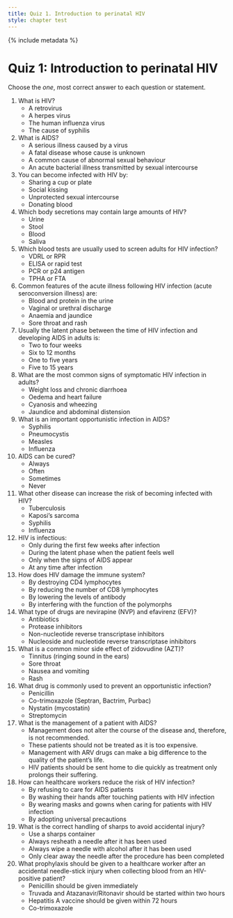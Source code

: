 ```yaml
---
title: Quiz 1. Introduction to perinatal HIV
style: chapter test
---
```


{% include metadata %}

# Quiz 1: Introduction to perinatal HIV

Choose the *one*, most correct answer to each question or statement.

1.	What is HIV?
	+	A retrovirus
	-	A herpes virus
	-	The human influenza virus
	-	The cause of syphilis
2.	What is AIDS?
	+	A serious illness caused by a virus
	-	A fatal disease whose cause is unknown
	-	A common cause of abnormal sexual behaviour
	-	An acute bacterial illness transmitted by sexual intercourse
3.	You can become infected with HIV by:
	-	Sharing a cup or plate
	-	Social kissing
	+	Unprotected sexual intercourse
	-	Donating blood
4.	Which body secretions may contain large amounts of HIV?
	-	Urine
	-	Stool
	+	Blood
	-	Saliva
5.	Which blood tests are usually used to screen adults for HIV infection?
	-	VDRL or RPR
	+	ELISA or rapid test
	-	PCR or p24 antigen
	-	TPHA or FTA
6.	Common features of the acute illness following HIV infection (acute seroconversion illness) are:
	-	Blood and protein in the urine
	-	Vaginal or urethral discharge
	-	Anaemia and jaundice
	+	Sore throat and rash
7.	Usually the latent phase between the time of HIV infection and developing AIDS in adults is:
	-	Two to four weeks
	-	Six to 12 months
	-	One to five years
	+	Five to 15 years
8.	What are the most common signs of symptomatic HIV infection in adults?
	+	Weight loss and chronic diarrhoea
	-	Oedema and heart failure
	-	Cyanosis and wheezing
	-	Jaundice and abdominal distension
9.	What is an important opportunistic infection in AIDS?
	-	Syphilis
	+	Pneumocystis
	-	Measles
	-	Influenza
10.	AIDS can be cured?
	-	Always
	-	Often
	-	Sometimes
	+	Never
11.	What other disease can increase the risk of becoming infected with HIV?
	-	Tuberculosis
	-	Kaposi’s sarcoma
	+	Syphilis
	-	Influenza
12.	HIV is infectious:
	-	Only during the first few weeks after infection
	-	During the latent phase when the patient feels well
	-	Only when the signs of AIDS appear
	+	At any time after infection
13.	How does HIV damage the immune system?
	+	By destroying CD4 lymphocytes
	-	By reducing the number of CD8 lymphocytes
	-	By lowering the levels of antibody
	-	By interfering with the function of the polymorphs
14.	What type of drugs are nevirapine (NVP) and efavirenz (EFV)?
	-	Antibiotics
	-	Protease inhibitors
	+	Non-nucleotide reverse transcriptase inhibitors
	-	Nucleoside and nucleotide reverse transcriptase inhibitors
15.	What is a common minor side effect of zidovudine (AZT)?
	-	Tinnitus (ringing sound in the ears)
	-	Sore throat
	+	Nausea and vomiting
	-	Rash
16.	What drug is commonly used to prevent an opportunistic infection?
	-	Penicillin
	+	Co-trimoxazole (Septran, Bactrim, Purbac)
	-	Nystatin (mycostatin)
	-	Streptomycin
17.	What is the management of a patient with AIDS?
	-	Management does not alter the course of the disease and, therefore, is not recommended.
	-	These patients should not be treated as it is too expensive.
	+	Management with ARV drugs can make a big difference to the quality of the patient’s life.
	-	HIV patients should be sent home to die quickly as treatment only prolongs their suffering.
18.	How can healthcare workers reduce the risk of HIV infection?
	-	By refusing to care for AIDS patients
	-	By washing their hands after touching patients with HIV infection
	-	By wearing masks and gowns when caring for patients with HIV infection
	+	By adopting universal precautions
19.	What is the correct handling of sharps to avoid accidental injury?
	+	Use a sharps container
	-	Always resheath a needle after it has been used
	-	Always wipe a needle with alcohol after it has been used
	-	Only clear away the needle after the procedure has been completed
20.	What prophylaxis should be given to a healthcare worker after an accidental needle-stick injury when collecting blood from an HIV-positive patient?
	-	Penicillin should be given immediately
	+	Truvada and Atazanavir/Ritonavir should be started within two hours
	-	Hepatitis A vaccine should be given within 72 hours
	-	Co-trimoxazole